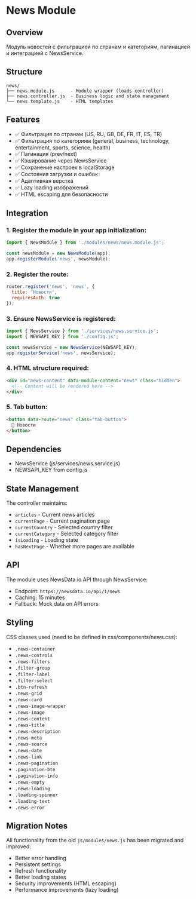 # News Module

## Overview
Модуль новостей с фильтрацией по странам и категориям, пагинацией и интеграцией с NewsService.

## Structure
```
news/
├── news.module.js      - Module wrapper (loads controller)
├── news.controller.js  - Business logic and state management
└── news.template.js    - HTML templates
```

## Features
- ✅ Фильтрация по странам (US, RU, GB, DE, FR, IT, ES, TR)
- ✅ Фильтрация по категориям (general, business, technology, entertainment, sports, science, health)
- ✅ Пагинация (prev/next)
- ✅ Кэширование через NewsService
- ✅ Сохранение настроек в localStorage
- ✅ Состояния загрузки и ошибок
- ✅ Адаптивная верстка
- ✅ Lazy loading изображений
- ✅ HTML escaping для безопасности

## Integration

### 1. Register the module in your app initialization:
```javascript
import { NewsModule } from './modules/news/news.module.js';

const newsModule = new NewsModule(app);
app.registerModule('news', newsModule);
```

### 2. Register the route:
```javascript
router.register('news', 'news', {
  title: 'Новости',
  requiresAuth: true
});
```

### 3. Ensure NewsService is registered:
```javascript
import { NewsService } from './services/news.service.js';
import { NEWSAPI_KEY } from './config.js';

const newsService = new NewsService(NEWSAPI_KEY);
app.registerService('news', newsService);
```

### 4. HTML structure required:
```html
<div id="news-content" data-module-content="news" class="hidden">
  <!-- Content will be rendered here -->
</div>
```

### 5. Tab button:
```html
<button data-route="news" class="tab-button">
  📰 Новости
</button>
```

## Dependencies
- NewsService (js/services/news.service.js)
- NEWSAPI_KEY from config.js

## State Management
The controller maintains:
- `articles` - Current news articles
- `currentPage` - Current pagination page
- `currentCountry` - Selected country filter
- `currentCategory` - Selected category filter
- `isLoading` - Loading state
- `hasNextPage` - Whether more pages are available

## API
The module uses NewsData.io API through NewsService:
- Endpoint: `https://newsdata.io/api/1/news`
- Caching: 15 minutes
- Fallback: Mock data on API errors

## Styling
CSS classes used (need to be defined in css/components/news.css):
- `.news-container`
- `.news-controls`
- `.news-filters`
- `.filter-group`
- `.filter-label`
- `.filter-select`
- `.btn-refresh`
- `.news-grid`
- `.news-card`
- `.news-image-wrapper`
- `.news-image`
- `.news-content`
- `.news-title`
- `.news-description`
- `.news-meta`
- `.news-source`
- `.news-date`
- `.news-link`
- `.news-pagination`
- `.pagination-btn`
- `.pagination-info`
- `.news-empty`
- `.news-loading`
- `.loading-spinner`
- `.loading-text`
- `.news-error`

## Migration Notes
All functionality from the old `js/modules/news.js` has been migrated and improved:
- Better error handling
- Persistent settings
- Refresh functionality
- Better loading states
- Security improvements (HTML escaping)
- Performance improvements (lazy loading)
